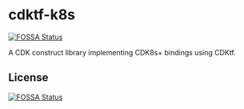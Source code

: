 # cdktf-k8s
[![FOSSA Status](https://app.fossa.com/api/projects/git%2Bgithub.com%2FMonoidDev%2Fcdktf-k8s-plus.svg?type=shield)](https://app.fossa.com/projects/git%2Bgithub.com%2FMonoidDev%2Fcdktf-k8s-plus?ref=badge_shield)

A CDK construct library implementing CDK8s+ bindings using CDKtf.


## License
[![FOSSA Status](https://app.fossa.com/api/projects/git%2Bgithub.com%2FMonoidDev%2Fcdktf-k8s-plus.svg?type=large)](https://app.fossa.com/projects/git%2Bgithub.com%2FMonoidDev%2Fcdktf-k8s-plus?ref=badge_large)